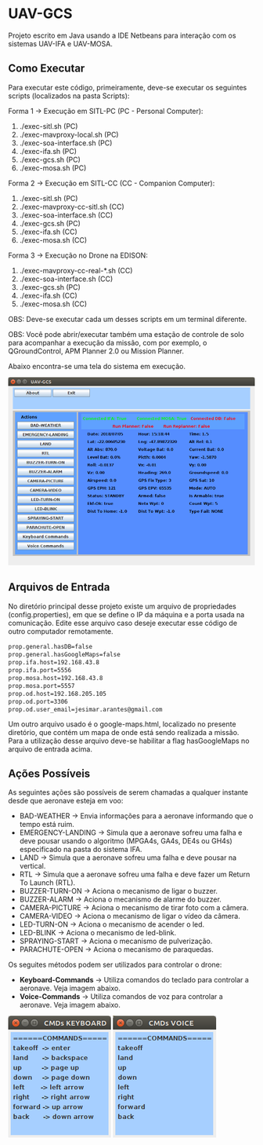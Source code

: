 # UAV-GCS

Projeto escrito em Java usando a IDE Netbeans para interação com os sistemas UAV-IFA e UAV-MOSA.

## Como Executar

Para executar este código, primeiramente, deve-se executar os seguintes scripts (localizados na pasta Scripts):

Forma 1 -> Execução em SITL-PC (PC - Personal Computer):

1. ./exec-sitl.sh                  (PC)
2. ./exec-mavproxy-local.sh        (PC)
3. ./exec-soa-interface.sh         (PC)
4. ./exec-ifa.sh                   (PC)
5. ./exec-gcs.sh                   (PC)
6. ./exec-mosa.sh                  (PC)

Forma 2 -> Execução em SITL-CC (CC - Companion Computer):

1. ./exec-sitl.sh                  (PC)
2. ./exec-mavproxy-cc-sitl.sh      (CC)
3. ./exec-soa-interface.sh         (CC)
4. ./exec-gcs.sh                   (PC)
5. ./exec-ifa.sh                   (CC)
6. ./exec-mosa.sh                  (CC)

Forma 3 -> Execução no Drone na EDISON:

1. ./exec-mavproxy-cc-real-*.sh    (CC)
2. ./exec-soa-interface.sh         (CC)
3. ./exec-gcs.sh                   (PC)
4. ./exec-ifa.sh                   (CC)
5. ./exec-mosa.sh                  (CC)

OBS: Deve-se executar cada um desses scripts em um terminal diferente.

OBS: Você pode abrir/executar também uma estação de controle de solo para acompanhar a execução da missão, com por exemplo, o QGroundControl, APM Planner 2.0 ou Mission Planner.

Abaixo encontra-se uma tela do sistema em execução.

![](../Figures/uav-gcs.png)

## Arquivos de Entrada

No diretório principal desse projeto existe um arquivo de propriedades (config.properties), em que se define o IP da máquina e a porta usada na comunicação.
Edite esse arquivo caso deseje executar esse código de outro computador remotamente.

```
prop.general.hasDB=false
prop.general.hasGoogleMaps=false
prop.ifa.host=192.168.43.8
prop.ifa.port=5556
prop.mosa.host=192.168.43.8
prop.mosa.port=5557
prop.od.host=192.168.205.105
prop.od.port=3306
prop.od.user_email=jesimar.arantes@gmail.com
```

Um outro arquivo usado é o google-maps.html, localizado no presente diretório, que contém um mapa de onde está sendo realizada a missão. 
Para a utilização desse arquivo deve-se habilitar a flag hasGoogleMaps no arquivo de entrada acima.

## Ações Possíveis

As seguintes ações são possíveis de serem chamadas a qualquer instante desde que aeronave esteja em voo:

* BAD-WEATHER -> Envia informações para a aeronave informando que o tempo está ruim.
* EMERGENCY-LANDING -> Simula que a aeronave sofreu uma falha e deve pousar usando o algoritmo (MPGA4s, GA4s, DE4s ou GH4s) especificado na pasta do sistema IFA.
* LAND -> Simula que a aeronave sofreu uma falha e deve pousar na vertical.
* RTL -> Simula que a aeronave sofreu uma falha e deve fazer um Return To Launch (RTL).
* BUZZER-TURN-ON -> Aciona o mecanismo de ligar o buzzer.
* BUZZER-ALARM -> Aciona o mecanismo de alarme do buzzer.
* CAMERA-PICTURE -> Aciona o mecanismo de tirar foto com a câmera.
* CAMERA-VIDEO -> Aciona o mecanismo de ligar o vídeo da câmera.
* LED-TURN-ON -> Aciona o mecanismo de acender o led.
* LED-BLINK -> Aciona o mecanismo de led-blink.
* SPRAYING-START -> Aciona o mecanismo de pulverização.
* PARACHUTE-OPEN -> Aciona o mecanismo de paraquedas.

Os seguites métodos podem ser utilizados para controlar o drone:

* **Keyboard-Commands** -> Utiliza comandos do teclado para controlar a aeronave. Veja imagem abaixo.
* **Voice-Commands** -> Utiliza comandos de voz para controlar a aeronave. Veja imagem abaixo.

![](../Figures/keyboard-commands.png) ![](../Figures/voice-commands.png)
